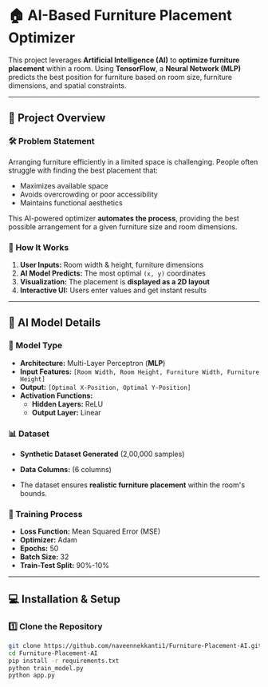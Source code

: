 # 🏠 AI-Based Furniture Placement Optimizer

This project leverages **Artificial Intelligence (AI)** to **optimize furniture placement** within a room. Using **TensorFlow**, a **Neural Network (MLP)** predicts the best position for furniture based on room size, furniture dimensions, and spatial constraints.

---

## 🚀 Project Overview
### **🛠️ Problem Statement**
Arranging furniture efficiently in a limited space is challenging. People often struggle with finding the best placement that:
- Maximizes available space
- Avoids overcrowding or poor accessibility
- Maintains functional aesthetics  

This AI-powered optimizer **automates the process**, providing the best possible arrangement for a given furniture size and room dimensions.

### **🤖 How It Works**
1. **User Inputs:** Room width & height, furniture dimensions  
2. **AI Model Predicts:** The most optimal `(x, y)` coordinates  
3. **Visualization:** The placement is **displayed as a 2D layout**  
4. **Interactive UI:** Users enter values and get instant results  

---

## 🧠 AI Model Details
### **📌 Model Type**
- **Architecture:** Multi-Layer Perceptron (**MLP**)  
- **Input Features:** `[Room Width, Room Height, Furniture Width, Furniture Height]`  
- **Output:** `[Optimal X-Position, Optimal Y-Position]`  
- **Activation Functions:**  
  - **Hidden Layers:** ReLU  
  - **Output Layer:** Linear  

### **📊 Dataset**
- **Synthetic Dataset Generated** (2,00,000 samples)  
- **Data Columns:** (6 columns)
  
- The dataset ensures **realistic furniture placement** within the room's bounds.

### **🎯 Training Process**
- **Loss Function:** Mean Squared Error (MSE)  
- **Optimizer:** Adam  
- **Epochs:** 50  
- **Batch Size:** 32  
- **Train-Test Split:** 90%-10%  

---

## 💻 Installation & Setup
### **1️⃣ Clone the Repository**
```bash
git clone https://github.com/naveennekkanti1/Furniture-Placement-AI.git
cd Furniture-Placement-AI
pip install -r requirements.txt
python train_model.py
python app.py



